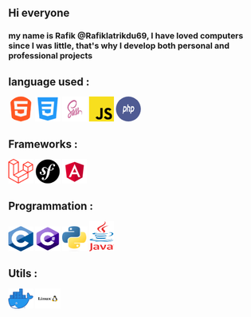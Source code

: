 ## Hi everyone 
###  my name is Rafik @Rafiklatrikdu69, I have loved computers since I was little, that's why I develop both personal and professional projects
## language used : 
<img src="https://github.com/Rafiklatrikdu69/Rafiklatrikdu69/blob/main/html.png" width="50" height="50" style="border-radius:50%">  <img src="https://github.com/Rafiklatrikdu69/Rafiklatrikdu69/blob/main/css.png" width="50" height="50">  <img src="https://github.com/Rafiklatrikdu69/Rafiklatrikdu69/blob/main/scss.jpg" width="50" height="50">  <img src="https://github.com/Rafiklatrikdu69/Rafiklatrikdu69/blob/main/js.png" width="50" height="50">  <img src="https://github.com/Rafiklatrikdu69/Rafiklatrikdu69/blob/main/php.png" width="50" height="50" style="border-radius:50%">

## Frameworks : 
<img src="https://github.com/Rafiklatrikdu69/Rafiklatrikdu69/blob/main/laravel.png" width="50" height="50">  <img src="https://github.com/Rafiklatrikdu69/Rafiklatrikdu69/blob/main/symfony.png" width="50" height="50">  <img src="https://github.com/Rafiklatrikdu69/Rafiklatrikdu69/blob/main/angular.png" width="50" height="50">

## Programmation :
<img src="https://github.com/Rafiklatrikdu69/Rafiklatrikdu69/blob/main/c.png" width="50" height="50">  <img src="https://github.com/Rafiklatrikdu69/Rafiklatrikdu69/blob/main/csharp.png" width="50" height="50">  <img src="https://github.com/Rafiklatrikdu69/Rafiklatrikdu69/blob/main/python.png" width="50" height="50">  <img src="https://github.com/Rafiklatrikdu69/Rafiklatrikdu69/blob/main/java.png" width="50" height="60">

## Utils :
<img src="https://github.com/Rafiklatrikdu69/Rafiklatrikdu69/blob/main/docker.png" width="50" height="40">  <img src="https://github.com/Rafiklatrikdu69/Rafiklatrikdu69/blob/main/linux.png" width="50" height="40">

